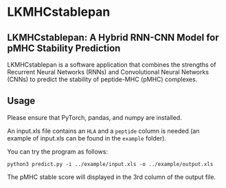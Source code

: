 # LKMHCstablepan

## **LKMHCstablepan: A Hybrid RNN-CNN Model for pMHC Stability Prediction**

LKMHCstablepan is a  software application that combines the strengths of Recurrent Neural Networks (RNNs) and Convolutional Neural Networks (CNNs) to predict the stability of peptide-MHC (pMHC) complexes. 

## Usage

Please ensure that PyTorch, pandas, and numpy are installed.

An input.xls file contains an `HLA` and a `peptide` column is needed (an example of input.xls can be found in the `example` folder).

You can try the program as follows:

```python3 predict.py -i ../example/input.xls -o ../example/output.xls```

The pMHC stable score will displayed in the 3rd column of the output file.